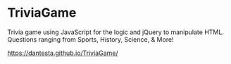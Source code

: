 # TriviaGame

Trivia game using JavaScript for the logic and jQuery to manipulate HTML. Questions ranging from Sports, History, Science, & More!

https://dantesta.github.io/TriviaGame/

